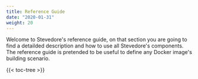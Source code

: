 ```yaml
---
title: Reference Guide
date: "2020-01-31"
weight: 20
---
```


Welcome to Stevedore's reference guide, on that section you are going to find a detailded description and how to use all Stevedore's components. The reference guide is pretended to be useful to define any Docker image's building scenario.

{{< toc-tree >}}
